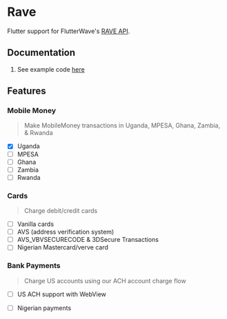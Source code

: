 # Rave

Flutter support for FlutterWave's [RAVE API](https://rave.flutterwave.com/login).

## Documentation
1. See example code [here](https://github.com/as1ndu/rave/tree/master/example)

## Features

### Mobile Money

> Make MobileMoney transactions in  Uganda,  MPESA, Ghana, Zambia, & Rwanda

- [X] Uganda
- [ ] MPESA
- [ ] Ghana
- [ ] Zambia
- [ ] Rwanda

### Cards

> Charge debit/credit cards

- [ ] Vanilla cards
- [ ] AVS (address verification system) 
- [ ] AVS_VBVSECURECODE & 3DSecure Transactions
- [ ] Nigerian Mastercard/verve card

### Bank Payments

> Charge US accounts using our ACH account charge flow

- [ ] US ACH support with WebView
- [ ] Nigerian payments

